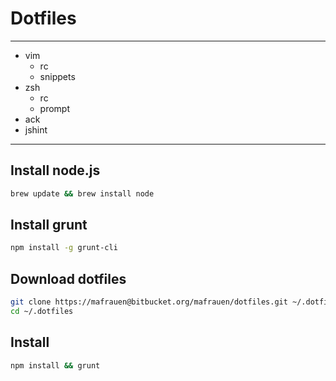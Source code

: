 # Dotfiles

---

* vim
    * rc
    * snippets
* zsh
    * rc
    * prompt
* ack
* jshint

---

## Install node.js

```sh
brew update && brew install node
```

## Install grunt

```sh
npm install -g grunt-cli
```

## Download dotfiles

```sh
git clone https://mafrauen@bitbucket.org/mafrauen/dotfiles.git ~/.dotfiles
cd ~/.dotfiles
```

## Install

```sh
npm install && grunt
```
